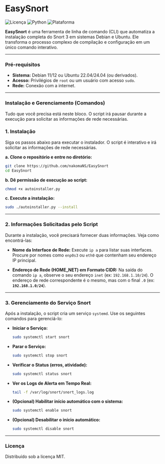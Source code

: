 # EasySnort

![Licença](https://img.shields.io/badge/licen%C3%A7a-MIT-blue.svg)
![Python](https://img.shields.io/badge/python-3.x-brightgreen.svg)
![Plataforma](https://img.shields.io/badge/plataforma-Linux-lightgrey.svg)

**EasySnort** é uma ferramenta de linha de comando (CLI) que automatiza a instalação completa do Snort 3 em sistemas Debian e Ubuntu. Ele transforma o processo complexo de compilação e configuração em um único comando interativo.

---

### Pré-requisitos

* **Sistema:** Debian 11/12 ou Ubuntu 22.04/24.04 (ou derivados).
* **Acesso:** Privilégios de `root` ou um usuário com acesso `sudo`.
* **Rede:** Conexão com a internet.

---

### Instalação e Gerenciamento (Comandos)

Tudo que você precisa está neste bloco. O script irá pausar durante a execução para solicitar as informações de rede necessárias.

### 1. Instalação

Siga os passos abaixo para executar o instalador. O script é interativo e irá solicitar as informações de rede necessárias.

**a. Clone o repositório e entre no diretório:**
```bash
git clone https://github.com/nakomaNS/EasySnort
cd EasySnort
```

**b. Dê permissão de execução ao script:**
```bash
chmod +x autoinstaller.py
```

**c. Execute a instalação:**
```bash
sudo ./autoinstaller.py --install
```
---

### 2. Informações Solicitadas pelo Script

Durante a instalação, você precisará fornecer duas informações. Veja como encontrá-las:

* **Nome da Interface de Rede:**
    Execute `ip a` para listar suas interfaces. Procure por nomes como `enp0s3` ou `eth0` que contenham seu endereço IP principal.

* **Endereço de Rede (HOME_NET) em Formato CIDR:**
    Na saída do comando `ip a`, observe o seu endereço `inet` (ex: `192.168.1.10/24`). O endereço de rede correspondente é o mesmo, mas com o final `.0` (ex: **`192.168.1.0/24`**).

---

### 3. Gerenciamento do Serviço Snort

Após a instalação, o script cria um serviço `systemd`. Use os seguintes comandos para gerenciá-lo:

* **Iniciar o Serviço:**
    ```bash
    sudo systemctl start snort
    ```

* **Parar o Serviço:**
    ```bash
    sudo systemctl stop snort
    ```

* **Verificar o Status (erros, atividade):**
    ```bash
    sudo systemctl status snort
    ```
    
* **Ver os Logs de Alerta em Tempo Real:**
    ```bash
    tail -f /var/log/snort/snort_logs.log
    ```

* **(Opcional) Habilitar início automático com o sistema:**
    ```bash
    sudo systemctl enable snort
    ```

* **(Opcional) Desabilitar o início automático:**
    ```bash
    sudo systemctl disable snort
    ```
---

### Licença
Distribuído sob a licença MIT.
